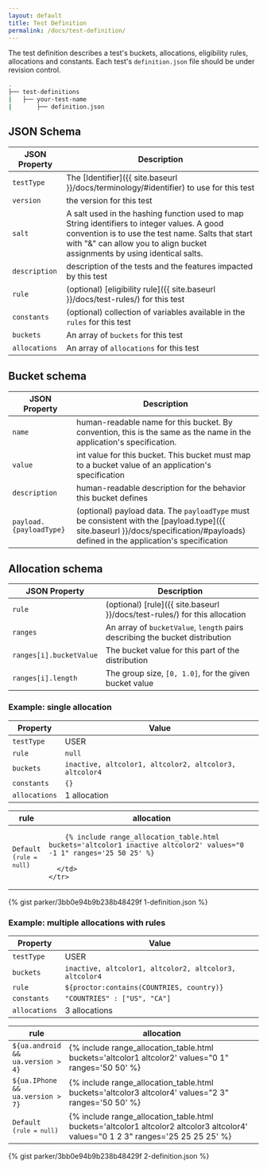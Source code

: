```yaml
---
layout: default
title: Test Definition
permalink: /docs/test-definition/
---
```


The test definition describes a test's buckets, allocations, eligibility rules, allocations and constants. Each test's `definition.json` file should be under revision control.

```bash
.
├── test-definitions
|   ├── your-test-name
|       ├── definition.json
```


## JSON Schema
| JSON Property | Description |
| ------------- | ----------- |
| `testType` | The [Identifier]({{ site.baseurl }}/docs/terminology/#identifier) to use for this test |
| `version` | the version for this test |
| `salt` | A salt used in the hashing function used to map String identifiers to integer values. A good convention is to use the test name. Salts that start with "&" can allow you to align bucket assignments by using identical salts. |
| `description` | description of the tests and the features impacted by this test |
| `rule` | (optional) [eligibility rule]({{ site.baseurl }}/docs/test-rules/) for this test |
| `constants` | (optional) collection of variables available in the `rules` for this test |
| `buckets` | An array of `buckets` for this test |
| `allocations` | An array of `allocations` for this test|

## Bucket schema
| JSON Property | Description |
| ------------- | ----------- |
| `name` | human-readable name for this bucket. By convention, this is the same as the name in the application's specification. |
| `value` | int value for this bucket. This bucket must map to a bucket value of an application's specification |
| `description` | human-readable description for the behavior this bucket defines |
| `payload.{payloadType}` | (optional) payload data. The `payloadType` must be consistent with the [payload.type]({{ site.baseurl }}/docs/specification/#payloads) defined in the application's specification |

## Allocation schema
| JSON Property | Description |
| ------------- | ----------- |
| `rule` | (optional) [rule]({{ site.baseurl }}/docs/test-rules/) for this allocation |
| `ranges` | An array of `bucketValue`, `length` pairs describing the bucket distribution |
| `ranges[i].bucketValue` | The bucket value for this part of the distribution |
| `ranges[i].length` | The group size, `[0, 1.0]`, for the given bucket value |



### Example: single allocation

| Property | Value |
| -------- | ----- |
| `testType` | USER |
| `rule` | `null` |
| `buckets` | `inactive, altcolor1, altcolor2, altcolor3, altcolor4`
| `constants` | `{}` |
| `allocations` | 1 allocation |

<table>
  <thead>
    <tr>
      <th>rule</th>
      <th>allocation</th>
    </tr>
  </thead>
  <tbody>
    <tr>
      <td style="width:10%;"><code>Default (<code>rule = null</code>)</code></td>
      <td>
      
        {% include range_allocation_table.html buckets='altcolor1 inactive altcolor2' values="0 -1 1" ranges='25 50 25' %}
      
      </td>
    </tr>
  </tbody>
</table>

{% gist parker/3bb0e94b9b238b48429f 1-definition.json %}


### Example: multiple allocations with rules

| Property | Value |
| -------- | ----- |
| `testType` | USER |
| `buckets` | `inactive, altcolor1, altcolor2, altcolor3, altcolor4`
| `rule` | `${proctor:contains(COUNTRIES, country)}` |
| `constants` | `"COUNTRIES" : ["US", "CA"]` |
| `allocations` | 3 allocations |

<table>
  <thead>
    <tr>
      <th>rule</th>
      <th>allocation</th>
    </tr>
  </thead>
  <tbody>
    <tr>
      <td style="width:10%;"><code>${ua.android && ua.version > 4}</code></td>
      <td>
        {% include range_allocation_table.html buckets='altcolor1 altcolor2' values="0 1" ranges='50 50' %}
      </td>
    </tr>
    <tr>
      <td><code>${ua.IPhone && ua.version > 7}</code></td>
      <td>
        {% include range_allocation_table.html buckets='altcolor3 altcolor4' values="2 3" ranges='50 50' %}
      </td>
    </tr>
    <tr>
      <td><code>Default (<code>rule = null</code>)</code></td>
      <td>      
        {% include range_allocation_table.html buckets='altcolor1 altcolor2 altcolor3 altcolor4' values="0 1 2 3" ranges='25 25 25 25' %}
      </td>
    </tr>
  </tbody>
</table>

{% gist parker/3bb0e94b9b238b48429f 2-definition.json %}

